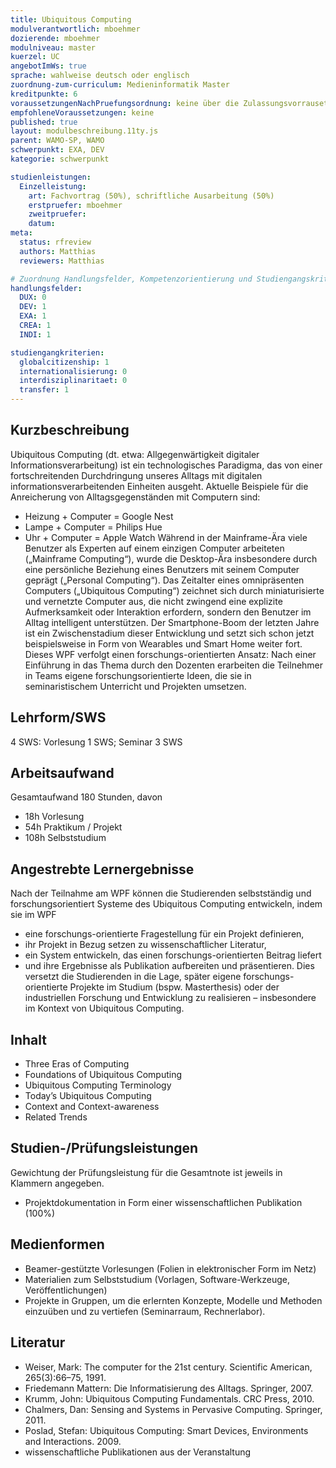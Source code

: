 ```yaml
---
title: Ubiquitous Computing
modulverantwortlich: mboehmer
dozierende: mboehmer
modulniveau: master
kuerzel: UC
angebotImWs: true
sprache: wahlweise deutsch oder englisch
zuordnung-zum-curriculum: Medieninformatik Master
kreditpunkte: 6
voraussetzungenNachPruefungsordnung: keine über die Zulassungsvorrausetzungen zum Studium hinausgehenden
empfohleneVoraussetzungen: keine
published: true
layout: modulbeschreibung.11ty.js
parent: WAMO-SP, WAMO
schwerpunkt: EXA, DEV
kategorie: schwerpunkt

studienleistungen:
  Einzelleistung:
    art: Fachvortrag (50%), schriftliche Ausarbeitung (50%)
    erstpruefer: mboehmer
    zweitpruefer: 
    datum:
meta:
  status: rfreview    
  authors: Matthias
  reviewers: Matthias

# Zuordnung Handlungsfelder, Kompetenzorientierung und Studiengangskriterien für Modulmatrix
handlungsfelder:
  DUX: 0
  DEV: 1
  EXA: 1
  CREA: 1
  INDI: 1

studiengangkriterien:
  globalcitizenship: 1
  internationalisierung: 0
  interdisziplinaritaet: 0
  transfer: 1
---
```


## Kurzbeschreibung
Ubiquitous Computing (dt. etwa: Allgegenwärtigkeit digitaler Informationsverarbeitung) ist ein technologisches Paradigma, das von einer fortschreitenden Durchdringung unseres Alltags mit digitalen informationsverarbeitenden Einheiten ausgeht.
Aktuelle Beispiele für die Anreicherung von Alltagsgegenständen mit Computern sind:
- Heizung + Computer = Google Nest
- Lampe + Computer = Philips Hue
- Uhr + Computer = Apple Watch
Während in der Mainframe-Ära viele Benutzer als Experten auf einem einzigen Computer arbeiteten („Mainframe Computing“), wurde die Desktop-Ära insbesondere durch eine persönliche Beziehung eines Benutzers mit seinem Computer geprägt („Personal Computing“). Das Zeitalter eines omnipräsenten Computers („Ubiquitous Computing“) zeichnet sich durch miniaturisierte und vernetzte Computer aus, die nicht zwingend eine explizite Aufmerksamkeit oder Interaktion erfordern, sondern den Benutzer im Alltag intelligent unterstützen. Der Smartphone-Boom der letzten Jahre ist ein Zwischenstadium dieser Entwicklung und setzt sich schon jetzt beispielsweise in Form von Wearables und Smart Home weiter fort. Dieses WPF verfolgt einen forschungs-orientierten Ansatz: Nach einer Einführung in das Thema durch den Dozenten erarbeiten die Teilnehmer in Teams eigene forschungsorientierte Ideen, die sie in seminaristischem Unterricht und Projekten umsetzen.

## Lehrform/SWS 
4 SWS: Vorlesung 1 SWS; Seminar 3 SWS

## Arbeitsaufwand 
Gesamtaufwand 180 Stunden, davon
- 18h Vorlesung
- 54h Praktikum / Projekt
- 108h Selbststudium

## Angestrebte Lernergebnisse
Nach der Teilnahme am WPF können die Studierenden selbstständig und forschungsorientiert Systeme des Ubiquitous Computing entwickeln, indem sie im WPF
- eine forschungs-orientierte Fragestellung für ein Projekt definieren,
- ihr Projekt in Bezug setzen zu wissenschaftlicher Literatur,
- ein System entwickeln, das einen forschungs-orientierten Beitrag liefert
- und ihre Ergebnisse als Publikation aufbereiten und präsentieren.
Dies versetzt die Studierenden in die Lage, später eigene forschungs-orientierte Projekte im Studium (bspw. Masterthesis) oder der industriellen Forschung und Entwicklung zu realisieren – insbesondere im Kontext von Ubiquitous Computing.


## Inhalt
- Three Eras of Computing
- Foundations of Ubiquitous Computing
- Ubiquitous Computing Terminology
- Today’s Ubiquitous Computing
- Context and Context-awareness
- Related Trends

## Studien-/Prüfungsleistungen
Gewichtung der Prüfungsleistung für die Gesamtnote ist jeweils in Klammern angegeben.
- Projektdokumentation in Form einer wissenschaftlichen Publikation (100%)

## Medienformen
- Beamer-gestützte Vorlesungen (Folien in elektronischer Form im Netz)
- Materialien zum Selbststudium (Vorlagen, Software-Werkzeuge, Veröffentlichungen)
- Projekte in Gruppen, um die erlernten Konzepte, Modelle und Methoden einzuüben und zu vertiefen (Seminarraum, Rechnerlabor).

## Literatur
- Weiser, Mark: The computer for the 21st century. Scientific American, 265(3):66–75, 1991.
- Friedemann Mattern: Die Informatisierung des Alltags. Springer, 2007.
- Krumm, John: Ubiquitous Computing Fundamentals. CRC Press, 2010.
- Chalmers, Dan: Sensing and Systems in Pervasive Computing. Springer, 2011.
- Poslad, Stefan: Ubiquitous Computing: Smart Devices, Environments and Interactions. 2009.
- wissenschaftliche Publikationen aus der Veranstaltung
